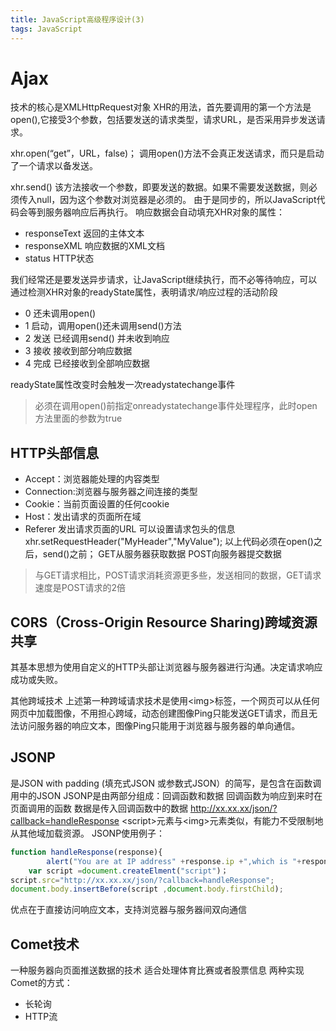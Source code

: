 ```yaml
---
title: JavaScript高级程序设计(3)
tags: JavaScript
---
```


 
# Ajax
技术的核心是XMLHttpRequest对象
XHR的用法，首先要调用的第一个方法是open(),它接受3个参数，包括要发送的请求类型，请求URL，是否采用异步发送请求。

xhr.open(“get”，URL，false)；
调用open()方法不会真正发送请求，而只是启动了一个请求以备发送。

xhr.send() 该方法接收一个参数，即要发送的数据。如果不需要发送数据，则必须传入null，因为这个参数对浏览器是必须的。
由于是同步的，所以JavaScript代码会等到服务器响应后再执行。
响应数据会自动填充XHR对象的属性：

* responseText 返回的主体文本
* responseXML 响应数据的XML文档
* status HTTP状态

我们经常还是要发送异步请求，让JavaScript继续执行，而不必等待响应，可以通过检测XHR对象的readyState属性，表明请求/响应过程的活动阶段

* 0 还未调用open()
* 1 启动，调用open()还未调用send()方法
* 2 发送 已经调用send() 并未收到响应
* 3 接收 接收到部分响应数据
* 4 完成 已经接收到全部响应数据



readyState属性改变时会触发一次readystatechange事件
> 必须在调用open()前指定onreadystatechange事件处理程序，此时open方法里面的参数为true

## HTTP头部信息
* Accept：浏览器能处理的内容类型
* Connection:浏览器与服务器之间连接的类型
* Cookie：当前页面设置的任何cookie
* Host：发出请求的页面所在域
* Referer 发出请求页面的URL
可以设置请求包头的信息
xhr.setRequestHeader("MyHeader","MyValue");
以上代码必须在open()之后，send()之前；
GET从服务器获取数据
POST向服务器提交数据
> 与GET请求相比，POST请求消耗资源更多些，发送相同的数据，GET请求速度是POST请求的2倍

## CORS（Cross-Origin Resource Sharing)跨域资源共享
其基本思想为使用自定义的HTTP头部让浏览器与服务器进行沟通。决定请求响应成功或失败。

其他跨域技术
上述第一种跨域请求技术是使用\<img\>标签，一个网页可以从任何网页中加载图像，不用担心跨域，动态创建图像Ping只能发送GET请求，而且无法访问服务器的响应文本，图像Ping只能用于浏览器与服务器的单向通信。

## JSONP
是JSON with padding (填充式JSON 或参数式JSON）的简写，是包含在函数调用中的JSON
JSONP是由两部分组成：回调函数和数据
回调函数为响应到来时在页面调用的函数
数据是传入回调函数中的数据
http://xx.xx.xx/json/?callback=handleResponse
\<script\>元素与\<img\>元素类似，有能力不受限制地从其他域加载资源。
JSONP使用例子：
``` js
function handleResponse(response){
		alert("You are at IP address" +response.ip +",which is "+response.city +"," +response.region_name);
	var script =document.createElment("script")；
script.src="http://xx.xx.xx/json/?callback=handleResponse";
document.body.insertBefore(script ,document.body.firstChild);
```
优点在于直接访问响应文本，支持浏览器与服务器间双向通信

## Comet技术
一种服务器向页面推送数据的技术
适合处理体育比赛或者股票信息
两种实现Comet的方式：

* 长轮询
* HTTP流

